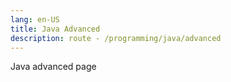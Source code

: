 ```yaml
---
lang: en-US
title: Java Advanced
description: route - /programming/java/advanced
---
```


Java advanced page
